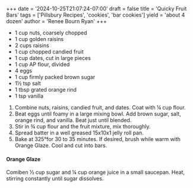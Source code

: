 +++
date = '2024-10-25T21:07:24-07:00'
draft = false
title = 'Quicky Fruit Bars'
tags = ['Pillsbury Recipes', 'cookies', 'bar cookies']
yield = 'about 4 dozen'
author = 'Renee Bourn Ryan'
+++

* 1 cup nuts, coarsely chopped
* 1 cup golden raisins
* 2 cups raisins
* 1 cup chopped candied fruit
* 1 cup dates, cut in large pieces
* 1 cup AP flour, divided
* 4 eggs
* 1 cup firmly packed brown sugar
* 1½ tsp salt
* 1 tbsp grated orange rind
* 1 tsp vanilla

1. Combine nuts, raisins, candied fruit, and dates. Coat with ¼ cup flour.
2. Beat eggs until foamy in a large mixing bowl. Add brown sugar, salt, orange rind, and vanilla. Beat just until blended.
3. Stir in ¾ cup flour and the fruit mixture, mix thoroughly.
4. Spread batter in a well greased 15x10x1 jelly roll pan.
5. Bake at 325°for 30 to 35 minutes. If desired, brush while warm with Orange Glaze. Cool and cut into bars.

#### Orange Glaze
Comiben ½ cup sugar and ¼ cup orange juice in a small saucepan. Heat, stirring constantly until sugar dissolves.